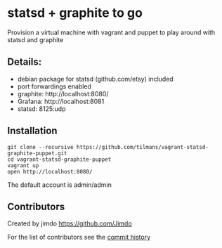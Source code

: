 # statsd + graphite to go

Provision a virtual machine with vagrant and puppet to play around with statsd and graphite

## Details:

 * debian package for statsd (github.com/etsy) included
 * port forwardings enabled
 * graphite: http://localhost:8080/
 * Grafana: http://localhost:8081
 * statsd: 8125:udp

## Installation

```
git clone --recursive https://github.com/tilmans/vagrant-statsd-graphite-puppet.git
cd vagrant-statsd-graphite-puppet
vagrant up
open http://localhost:8080/
```

The default account is admin/admin

## Contributors

Created by jimdo https://github.com/Jimdo

For the list of contributors see the [commit history](https://github.com/tilmans/vagrant-statsd-graphite-puppet/commits/master)
